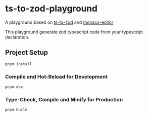 # ts-to-zod-playground

A playground based on [ts-to-zod](https://github.com/fabien0102/ts-to-zod) and [monaco-editor](https://github.com/microsoft/monaco-editor)

This playground generate zod typescript code from your typescript declaration.

## Project Setup

```sh
pnpm install
```

### Compile and Hot-Reload for Development

```sh
pnpm dev
```

### Type-Check, Compile and Minify for Production

```sh
pnpm build
```
